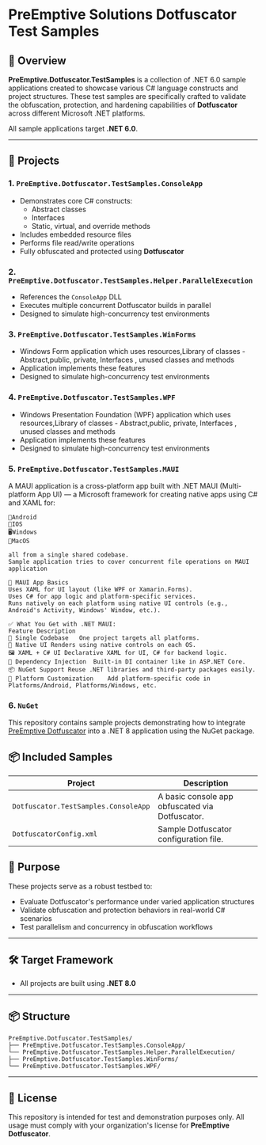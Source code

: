 
# PreEmptive Solutions Dotfuscator Test Samples

## 🚀 Overview

**PreEmptive.Dotfuscator.TestSamples** is a collection of .NET 6.0 sample applications created to showcase various C# language constructs and project structures. These test samples are specifically crafted to validate the obfuscation, protection, and hardening capabilities of **Dotfuscator** across different Microsoft .NET platforms.

All sample applications target **.NET 6.0**.

---

## 📁 Projects

### 1. `PreEmptive.Dotfuscator.TestSamples.ConsoleApp`

- Demonstrates core C# constructs:
  - Abstract classes
  - Interfaces
  - Static, virtual, and override methods
- Includes embedded resource files
- Performs file read/write operations
- Fully obfuscated and protected using **Dotfuscator**

### 2. `PreEmptive.Dotfuscator.TestSamples.Helper.ParallelExecution`

- References the `ConsoleApp` DLL
- Executes multiple concurrent Dotfuscator builds in parallel
- Designed to simulate high-concurrency test environments

### 3. `PreEmptive.Dotfuscator.TestSamples.WinForms`

- Windows Form application which uses resources,Library of classes - Abstract,public, private, Interfaces , unused classes and methods
- Application implements these features
- Designed to simulate high-concurrency test environments

### 4. `PreEmptive.Dotfuscator.TestSamples.WPF`

- Windows Presentation Foundation (WPF)  application which uses resources,Library of classes - Abstract,public, private, Interfaces , unused classes and methods
- Application implements these features
- Designed to simulate high-concurrency test environments

### 5. `PreEmptive.Dotfuscator.TestSamples.MAUI`

A MAUI application is a cross-platform app built with .NET MAUI (Multi-platform App UI) — a Microsoft framework for creating native apps using C# and XAML for:

	📲Android
	🍎IOS  
	🖥Windows
	🧭MacOS 

	all from a single shared codebase.
	Sample application tries to cover concurrent file operations on MAUI application

	🧱 MAUI App Basics
	Uses XAML for UI layout (like WPF or Xamarin.Forms).
	Uses C# for app logic and platform-specific services.
	Runs natively on each platform using native UI controls (e.g., Android's Activity, Windows' Window, etc.).

	✅ What You Get with .NET MAUI:
	Feature	Description
	🔄 Single Codebase	One project targets all platforms.
	🎨 Native UI	Renders using native controls on each OS.
	🖼️ XAML + C# UI	Declarative XAML for UI, C# for backend logic.
	🔌 Dependency Injection	Built-in DI container like in ASP.NET Core.
	📦 NuGet Support	Reuse .NET libraries and third-party packages easily.
	🧩 Platform Customization	Add platform-specific code in Platforms/Android, Platforms/Windows, etc.


### 6. `NuGet`
This repository contains sample projects demonstrating how to integrate [PreEmptive Dotfuscator](https://www.preemptive.com/products/dotfuscator/) into a .NET 8 application using the NuGet package.
## 📦 Included Samples

| Project                            | Description                                      |
|------------------------------------|--------------------------------------------------|
| `Dotfuscator.TestSamples.ConsoleApp` | A basic console app obfuscated via Dotfuscator. |
| `DotfuscatorConfig.xml`            | Sample Dotfuscator configuration file.           |


## 🔧 Purpose

These projects serve as a robust testbed to:

- Evaluate Dotfuscator's performance under varied application structures
- Validate obfuscation and protection behaviors in real-world C# scenarios
- Test parallelism and concurrency in obfuscation workflows

---

## 🛠 Target Framework

- All projects are built using **.NET 8.0**

---

## 📦 Structure

```
PreEmptive.Dotfuscator.TestSamples/
├── PreEmptive.Dotfuscator.TestSamples.ConsoleApp/
└── PreEmptive.Dotfuscator.TestSamples.Helper.ParallelExecution/
├── PreEmptive.Dotfuscator.TestSamples.WinForms/
└── PreEmptive.Dotfuscator.TestSamples.WPF/
```

---

## 📜 License

This repository is intended for test and demonstration purposes only. All usage must comply with your organization's license for **PreEmptive Dotfuscator**.

